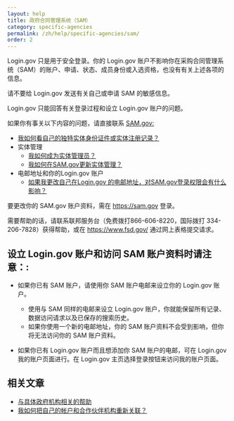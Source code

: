 ```yaml
---
layout: help
title: 政府合同管理系统（SAM）
category: specific-agencies
permalink: /zh/help/specific-agencies/sam/
order: 2
---
```

Login.gov 只是用于安全登录。你的 Login.gov 账户不影响你在采购合同管理系统（SAM）的账户、申请、状态、成员身份或入选资格，也没有有关上述各项的信息。

请不要给 Login.gov 发送有关自己或申请 SAM 的敏感信息。

Login.gov 只能回答有关登录过程和设立 Login.gov 账户的问题。

如果你有事关以下内容的问题，请直接联系 [SAM.gov:](https://sam.gov/)

* [我如何看自己的独特实体身份证件或实体注册记录？](https://www.fsd.gov/gsafsd_sp?id=kb_article_view&sysparm_article=KB0041254)
* 实体管理
  * [我如何成为实体管理员？](https://www.fsd.gov/gsafsd_sp?id=kb_article_view&sysparm_article=KB0016652)
  * [我如何在SAM.gov更新实体管理？](https://www.fsd.gov/gsafsd_sp?id=kb_article_view&sysparm_article=KB0016307)
* 电邮地址和你的Login.gov 账户
  * [如果我更改自己在Login.gov 的电邮地址，对SAM.gov登录权限会有什么影响？](https://www.fsd.gov/gsafsd_sp?id=kb_article_view&sysparm_article=KB0020259)

要更改你的 SAM.gov 账户资料，需在 <https://sam.gov> 登录。

需要帮助的话，请联系联邦服务台（免费拨打866-606-8220，国际拨打 334-206-7828）获得帮助，或在 <https://www.fsd.gov/> 通过网上表格提交请求。

## 设立 Login.gov 账户和访问 SAM 账户资料时请注意：:

* 如果你已有 SAM 账户，请使用你 SAM 账户电邮来设立你的 Login.gov 账户。

  * 使用与 SAM 同样的电邮来设立 Login.gov 账户，你就能保留所有记录、数据访问请求以及已保存的搜索历史。
  * 如果你使用一个新的电邮地址，你的 SAM 账户资料不会受到影响，但你将无法访问你的 SAM 账户资料。
* 如果你已有 Login.gov 账户而且想添加你 SAM 账户的电邮，可在 Login.gov 我的账户页面进行。在 Login.gov 主页选择登录按钮来访问我的账户页面。

## 相关文章

* [与具体政府机构相关的帮助](/zh/help/specific-agencies/overview/)
* [我如何把自己的帐户和合作伙伴机构重新关联？](#)

